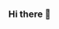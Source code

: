 ### Hi there 👋

<!--
**Oredreim/Oredreim** is a ✨ _special_ ✨ repository because its `README.md` (this file) appears on your GitHub profile.

Here are some ideas to get you started:

- 🔭 I’m currently working on Deloitte
- 🌱 I’m currently learning System Engineering
- 👯 I’m looking to collaborate on Pen testing and Cybersecurity analytics
- 💬 Ask me about ...
- 📫 How to reach me: ...
- 😄 Pronouns: ...
- ⚡ Fun fact: ...
-->
